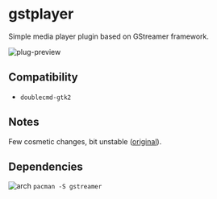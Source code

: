 gstplayer
========
Simple media player plugin based on GStreamer framework.

![plug-preview](https://i.imgur.com/rf6sBMu.png)

## Compatibility
- `doublecmd-gtk2`

## Notes
Few cosmetic changes, bit unstable ([original](https://github.com/doublecmd/doublecmd/wiki/Plugins#gstplayer)).

## Dependencies
![arch](https://wiki.archlinux.org/favicon.ico) `pacman -S gstreamer`
